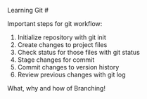 Learning Git #

Important steps for git workflow:

1. Initialize repository with git init
2. Create changes to project files
3. Check status for those files with git status
4. Stage changes for commit
5. Commit changes to version history
6. Review previous changes with git log

What, why and how of Branching!
